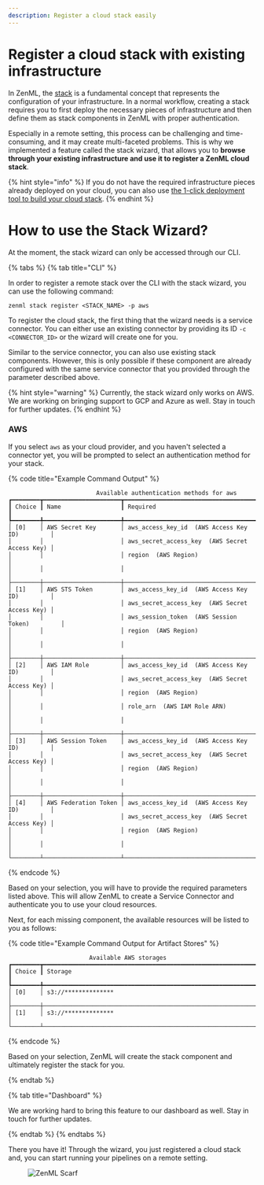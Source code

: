 ```yaml
---
description: Register a cloud stack easily
---
```


# Register a cloud stack with existing infrastructure

In ZenML, the [stack](../../user-guide/production-guide/understand-stacks.md) 
is a fundamental concept that represents the configuration of your 
infrastructure. In a normal workflow, creating a stack requires you to first 
deploy the necessary pieces of infrastructure and then define them as stack 
components in ZenML with proper authentication.

Especially in a remote setting, this process can be challenging and 
time-consuming, and it may create multi-faceted problems. This is why we 
implemented a feature called the stack wizard, that allows you to **browse 
through your existing infrastructure and use it to register a ZenML cloud 
stack**.

{% hint style="info" %}
If you do not have the required infrastructure pieces already deployed
on your cloud, you can also use [the 1-click deployment tool to build your 
cloud stack](deploy-a-cloud-stack.md).
{% endhint %}

# How to use the Stack Wizard?

At the moment, the stack wizard can only be accessed through our CLI.

{% tabs %}
{% tab title="CLI" %}

In order to register a remote stack over the CLI with the stack wizard,
you can use the following command:

```shell
zenml stack register <STACK_NAME> -p aws
```

To register the cloud stack, the first thing that the wizard needs is a service 
connector. You can either use an existing connector by providing its ID 
`-c <CONNECTOR_ID>` or the wizard will create one for you.

Similar to the service connector, you can also use existing stack components.
However, this is only possible if these component are already configured with 
the same service connector that you provided through the parameter 
described above.

{% hint style="warning" %}
Currently, the stack wizard only works on AWS. We are working on bringing 
support to GCP and Azure as well. Stay in touch for further updates.
{% endhint %}

### AWS

If you select `aws` as your cloud provider, and you haven't selected a connector
yet, you will be prompted to select an authentication method for your stack.

{% code title="Example Command Output" %}
```
                         Available authentication methods for aws                                      
┏━━━━━━━━┳━━━━━━━━━━━━━━━━━━━━━━┳━━━━━━━━━━━━━━━━━━━━━━━━━━━━━━━━━━━━━━━━━━━━━━━━┓
┃ Choice ┃ Name                 ┃ Required                                       ┃
┡━━━━━━━━╇━━━━━━━━━━━━━━━━━━━━━━╇━━━━━━━━━━━━━━━━━━━━━━━━━━━━━━━━━━━━━━━━━━━━━━━━┩
│ [0]    │ AWS Secret Key       │ aws_access_key_id  (AWS Access Key ID)         │
│        │                      │ aws_secret_access_key  (AWS Secret Access Key) │
│        │                      │ region  (AWS Region)                           │
│        │                      │                                                │
├────────┼──────────────────────┼────────────────────────────────────────────────┤
│ [1]    │ AWS STS Token        │ aws_access_key_id  (AWS Access Key ID)         │
│        │                      │ aws_secret_access_key  (AWS Secret Access Key) │
│        │                      │ aws_session_token  (AWS Session Token)         │
│        │                      │ region  (AWS Region)                           │
│        │                      │                                                │
├────────┼──────────────────────┼────────────────────────────────────────────────┤
│ [2]    │ AWS IAM Role         │ aws_access_key_id  (AWS Access Key ID)         │
│        │                      │ aws_secret_access_key  (AWS Secret Access Key) │
│        │                      │ region  (AWS Region)                           │
│        │                      │ role_arn  (AWS IAM Role ARN)                   │
│        │                      │                                                │
├────────┼──────────────────────┼────────────────────────────────────────────────┤
│ [3]    │ AWS Session Token    │ aws_access_key_id  (AWS Access Key ID)         │
│        │                      │ aws_secret_access_key  (AWS Secret Access Key) │
│        │                      │ region  (AWS Region)                           │
│        │                      │                                                │
├────────┼──────────────────────┼────────────────────────────────────────────────┤
│ [4]    │ AWS Federation Token │ aws_access_key_id  (AWS Access Key ID)         │
│        │                      │ aws_secret_access_key  (AWS Secret Access Key) │
│        │                      │ region  (AWS Region)                           │
│        │                      │                                                │
└────────┴──────────────────────┴────────────────────────────────────────────────┘
```
{% endcode %}

Based on your selection, you will have to provide the required parameters listed 
above. This will allow ZenML to create a Service Connector and 
authenticate you to use your cloud resources.

Next, for each missing component, the available resources will be listed to 
you as follows:

{% code title="Example Command Output for Artifact Stores" %}
```
                       Available AWS storages                                                           
┏━━━━━━━━┳━━━━━━━━━━━━━━━━━━━━━━━━━━━━━━━━━━━━━━━━━━━━━━━━━━━━━━━━━━━━━┓
┃ Choice ┃ Storage                                                     ┃
┡━━━━━━━━╇━━━━━━━━━━━━━━━━━━━━━━━━━━━━━━━━━━━━━━━━━━━━━━━━━━━━━━━━━━━━━┩
│ [0]    │ s3://**************                                         │
├────────┼─────────────────────────────────────────────────────────────┤
│ [1]    │ s3://**************                                         │
└────────┴─────────────────────────────────────────────────────────────┘
```
{% endcode %}

Based on your selection, ZenML will create the stack component and ultimately 
register the stack for you.

{% endtab %}

{% tab title="Dashboard" %}

We are working hard to bring this feature to our dashboard as well. Stay in 
touch for further updates.

{% endtab %}
{% endtabs %}

There you have it! Through the wizard, you just registered a cloud stack 
and, you can start running your pipelines on a remote setting.

<figure><img src="https://static.scarf.sh/a.png?x-pxid=f0b4f458-0a54-4fcd-aa95-d5ee424815bc" alt="ZenML Scarf"><figcaption></figcaption></figure>
